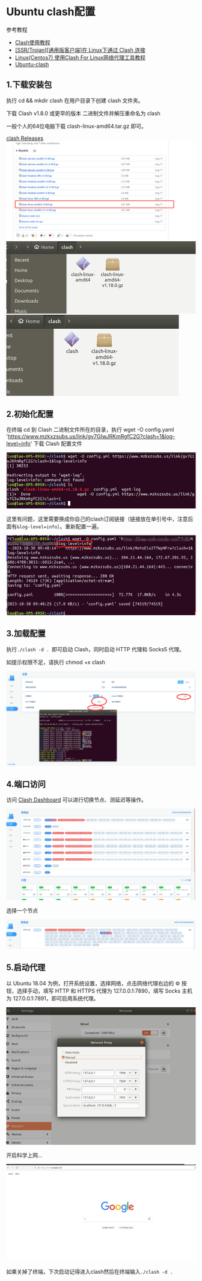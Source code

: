 # Ubuntu clash配置

参考教程
- [Clash使用教程](https://fly.catcottage.us/user/help/view/5/13)
- [[SSR/Trojan][通用版客户端]在 Linux下通过 Clash 连接](https://iyuantiao.com/fenxiangfuli/jiaocheng/ssr-trojan%E9%80%9A%E7%94%A8%E7%89%88%E5%AE%A2%E6%88%B7%E7%AB%AF%E5%9C%A8-linux%E4%B8%8B%E9%80%9A%E8%BF%87-clash-%E8%BF%9E%E6%8E%A5.html)
- [Linux(Centos7) 使用Clash For Linux网络代理工具教程](https://199604.com/2001)
- [Ubuntu-clash](https://qiyuan-z.github.io/2020/02/05/Ubuntu-clash%E9%85%8D%E7%BD%AE/)

## 1.下载安装包
执行 cd && mkdir clash 在用户目录下创建 clash 文件夹。

下载 Clash v1.8.0 或更早的版本 二进制文件并解压重命名为 clash

一般个人的64位电脑下载 clash-linux-amd64.tar.gz 即可。

[clash Releases](https://github.com/Dreamacro/clash/releases)
![Alt text](./images/image00.png)
![Alt text](./images/image-01.png)
![Alt text](./images/image-02.png)

## 2.初始化配置
在终端 cd 到 Clash 二进制文件所在的目录，执行 wget -O config.yaml 'https://www.mzkxzsubs.us/link/gv7GIwJRKmRgfC2G?clash=1&log-level=info' 下载 Clash 配置文件

![Alt text](./images/image-03.png)

这里有问题，这里需要换成你自己的clash订阅链接（链接放在单引号中，注意后面有```&log-level=info```）。重新配置一遍。

![Alt text](./images/image.png)

## 3.加载配置
执行```./clash -d . ```即可启动 Clash，同时启动 HTTP 代理和 Socks5 代理。

如提示权限不足，请执行 chmod +x clash

![Alt text](./images/image-1.png)

## 4.端口访问

访问 [Clash Dashboard](https://clash.razord.top/#/proxies) 可以进行切换节点、测延迟等操作。

![Alt text](./images/image-2.png)

选择一个节点

![Alt text](./images/image-4.png)

## 5.启动代理
以 Ubuntu 18.04 为例，打开系统设置，选择网络，点击网络代理右边的 ⚙ 按钮，选择手动，填写 HTTP 和 HTTPS 代理为 127.0.0.1:7890，填写 Socks 主机为 127.0.0.1:7891，即可启用系统代理。

![Alt text](./images/image-5.png)

开启科学上网...

![Alt text](./images/image-6.png)

如果关掉了终端，下次启动记得进入clash然后在终端输入```./clash -d . ```


